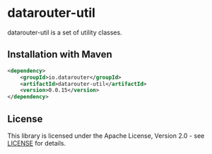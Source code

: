 # datarouter-util

datarouter-util is a set of utility classes.


## Installation with Maven

```xml
<dependency>
	<groupId>io.datarouter</groupId>
	<artifactId>datarouter-util</artifactId>
	<version>0.0.15</version>
</dependency>
```

## License

This library is licensed under the Apache License, Version 2.0 - see [LICENSE](../LICENSE) for details.
